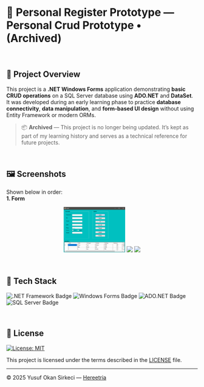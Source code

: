 # 📝 Personal Register Prototype — Personal Crud Prototype • (Archived)

<br>

## 📌 Project Overview

This project is a **.NET Windows Forms** application demonstrating **basic CRUD operations** on a SQL Server database using **ADO.NET** and **DataSet**.  
It was developed during an early learning phase to practice **database connectivity**, **data manipulation**, and **form-based UI design** without using Entity Framework or modern ORMs.  
> 📦 **Archived** — This project is no longer being updated. It’s kept as part of my learning history and serves as a technical reference for future projects.

<br>

## 🖼️ Screenshots
Shown below in order:  
**1. Form**

<p align="center">
  <img src="./docs/screenshots/form.png" width="32%">
  <img src="https://upload.wikimedia.org/wikipedia/commons/c/ce/Transparent.gif" width="32%">
  <img src="https://upload.wikimedia.org/wikipedia/commons/c/ce/Transparent.gif" width="32%">
</p>

<br>

## 🧰 Tech Stack

<p>
  <img src="https://img.shields.io/badge/.NET_Framework-512BD4?style=for-the-badge&logo=dotnet&logoColor=white" alt=".NET Framework Badge" height="32" />
  <img src="https://img.shields.io/badge/Windows%20Forms-0078D6?style=for-the-badge&logo=windows&logoColor=white" alt="Windows Forms Badge" height="32" />
  <img src="https://img.shields.io/badge/ADO.NET-5C2D91?style=for-the-badge&logo=microsoftsqlserver&logoColor=white" alt="ADO.NET Badge" height="32" />
  <img src="https://img.shields.io/badge/SQL%20Server-CC2927?style=for-the-badge&logo=microsoftsqlserver&logoColor=white" alt="SQL Server Badge" height="32" />
</p>

<br>

## 📜 License

[![License: MIT](https://img.shields.io/badge/License-MIT-blue.svg)](LICENSE)

This project is licensed under the terms described in the [LICENSE](./LICENSE) file.

---

© 2025 Yusuf Okan Sirkeci — [Hereetria](https://github.com/Hereetria)
